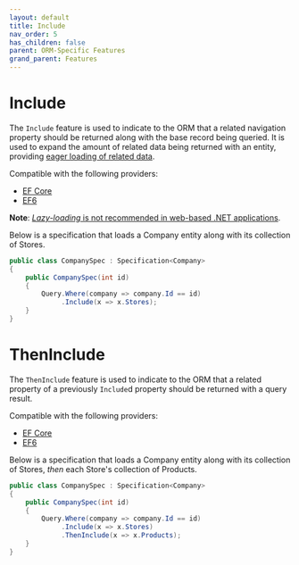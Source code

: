 ```yaml
---
layout: default
title: Include
nav_order: 5
has_children: false
parent: ORM-Specific Features
grand_parent: Features
---
```


# Include

The `Include` feature is used to indicate to the ORM that a related navigation property should be returned along with the base record being queried. It is used to expand the amount of related data being returned with an entity, providing [eager loading of related data](https://docs.microsoft.com/en-us/ef/core/querying/related-data/eager).

Compatible with the following providers:
- [EF Core](https://docs.microsoft.com/en-us/ef/core/querying/related-data/eager)
- [EF6](https://www.nuget.org/packages/Ardalis.Specification.EntityFramework6/)

**Note**: [*Lazy-loading* is not recommended in web-based .NET applications](https://ardalis.com/avoid-lazy-loading-entities-in-asp-net-applications/).

Below is a specification that loads a Company entity along with its collection of Stores.

```csharp
public class CompanySpec : Specification<Company>
{
    public CompanySpec(int id)
    {
        Query.Where(company => company.Id == id)
             .Include(x => x.Stores);
    }
}
```

# ThenInclude

The `ThenInclude` feature is used to indicate to the ORM that a related property of a previously `Include`d property should be returned with a query result.

Compatible with the following providers:
- [EF Core](https://docs.microsoft.com/en-us/ef/core/querying/related-data/eager)
- [EF6](https://www.nuget.org/packages/Ardalis.Specification.EntityFramework6/)

Below is a specification that loads a Company entity along with its collection of Stores, *then* each Store's collection of Products.

```csharp
public class CompanySpec : Specification<Company>
{
    public CompanySpec(int id)
    {
        Query.Where(company => company.Id == id)
             .Include(x => x.Stores)
             .ThenInclude(x => x.Products);
    }
}
```